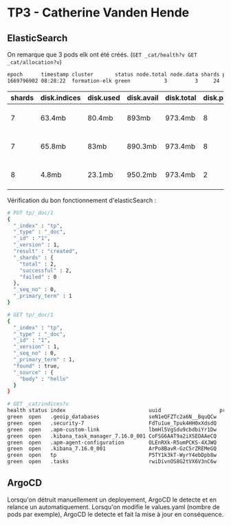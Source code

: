 # TP3 - Catherine Vanden Hende

## ElasticSearch

On remarque que 3 pods elk ont été créés. (`GET _cat/health?v GET _cat/allocation?v`)

```bash
epoch      timestamp cluster       status node.total node.data shards pri relo init unassign pending_tasks max_task_wait_time active_shards_percent
1669796902 08:28:22  formation-elk green           3         3     24  12    0    0        0             0                  -                100.0%
```

| shards | disk.indices | disk.used | disk.avail | disk.total | disk.percent | host       | ip         | node                       |
| :----- | :----------- | :-------- | :--------- | :--------- | :----------- | :--------- | :--------- | :------------------------- |
| 7      | 63.4mb       | 80.4mb    | 893mb      | 973.4mb    | 8            | 10.0.7.146 | 10.0.7.146 | formation-elk-es-default-1 |
| 7      | 65.8mb       | 83mb      | 890.3mb    | 973.4mb    | 8            | 10.0.2.48  | 10.0.2.48  | formation-elk-es-default-2 |
| 8      | 4.8mb        | 23.1mb    | 950.2mb    | 973.4mb    | 2            | 10.0.3.49  | 10.0.3.49  | formation-elk-es-default-0 |

Vérification du bon fonctionnement d'elasticSearch :

```bash
# PUT tp/_doc/1
{
  "_index" : "tp",
  "_type" : "_doc",
  "_id" : "1",
  "_version" : 1,
  "result" : "created",
  "_shards" : {
    "total" : 2,
    "successful" : 2,
    "failed" : 0
  },
  "_seq_no" : 0,
  "_primary_term" : 1
}

# GET tp/_doc/1
{
  "_index" : "tp",
  "_type" : "_doc",
  "_id" : "1",
  "_version" : 1,
  "_seq_no" : 0,
  "_primary_term" : 1,
  "found" : true,
  "_source" : {
    "body" : "hello"
  }
}

# GET _cat/indices?v
health status index                           uuid                   pri rep docs.count docs.deleted store.size pri.store.size
green  open   .geoip_databases                seN1eQFZTc2a6N__BquQCw   1   1         41           30      126mb           63mb
green  open   .security-7                     FdTu1ue_Tpuk4HH0xXdsdQ   1   1         53           53    730.7kb        365.3kb
green  open   .apm-custom-link                lbmHl5VgSdu9cbdbiYr1Dw   1   1          0            0       452b           226b
green  open   .kibana_task_manager_7.16.0_001 CoFSG6AAT9a2iXSEOAAeCQ   1   1         18         2327      2.4mb            2mb
green  open   .apm-agent-configuration        OLEnRXk-R5umPCKS-4XJWQ   1   1          0            0       452b           226b
green  open   .kibana_7.16.0_001              ArPo8BavR-GzC5rZREMeGQ   1   1         29            4      9.4mb          4.7mb
green  open   tp                              P5TY1k3kT-WyrY4ebDpb8w   1   1          1            0       452b           226b
green  open   .tasks                          rwiDivnOS8G2tVX6V3nC6w   1   1          2            0     15.5kb          7.7kb


```

## ArgoCD

Lorsqu'on détruit manuellement un deployement, ArgoCD le detecte et en relance un automatiquement.
Lorsqu'on modifie le values.yaml (nombre de pods par exemple), ArgoCD le detecte et fait la mise à jour en conséquence.
